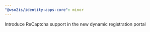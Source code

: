 ```yaml
---
"@wso2is/identity-apps-core": minor
---
```


Introduce ReCaptcha support in the new dynamic registration portal
